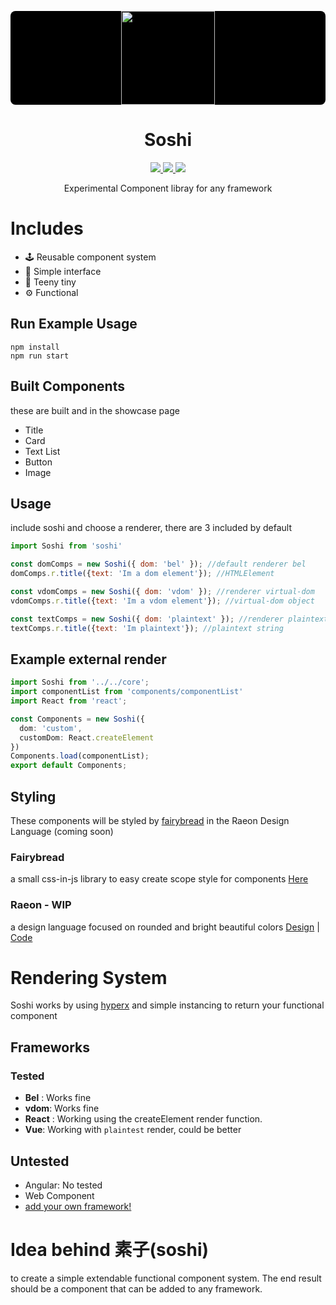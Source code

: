 <p style="border-radius: 8px; background:#000" align="center"><img src="https://github.com/stagfoo/soshi/blob/master/build/soshi-bg.png?raw=true" width="150px" ></img></p>
<h1 align="center">Soshi</h1>
<p align="center">
  <a href="https://gitter.im/soshijs/Lobby?utm_source=badge&utm_medium=badge&utm_campaign=pr-badge&utm_content=body_badge">
  <img src="https://img.shields.io/badge/chat%20on-gitter-ff69b4.svg?style=flat-square" />
  </a>
  <a href="https://www.npmjs.com/package/soshi">
    <img src="https://img.shields.io/npm/dm/soshi.svg?style=flat-square" />
  </a>
    <img src="https://img.shields.io/packagist/l/doctrine/orm.svg?style=flat-square" />  
  </p>
 <p align="center">
Experimental Component libray for any framework
</p>

# Includes
- 🕹️ Reusable component system
- 🍞 Simple interface
- 🐤 Teeny tiny
- ⚙️ Functional

## Run Example Usage
```
npm install
npm run start
```
## Built Components
these are built and in the showcase page

- Title
- Card
- Text List
- Button
- Image

## Usage
include soshi and choose a renderer, there are 3 included by default

```js
import Soshi from 'soshi'

const domComps = new Soshi({ dom: 'bel' }); //default renderer bel
domComps.r.title({text: 'Im a dom element'}); //HTMLElement

const vdomComps = new Soshi({ dom: 'vdom' }); //renderer virtual-dom
vdomComps.r.title({text: 'Im a vdom element'}); //virtual-dom object

const textComps = new Soshi({ dom: 'plaintext' }); //renderer plaintext
textComps.r.title({text: 'Im plaintext'}); //plaintext string
```
## Example external render

```ts
import Soshi from '../../core';
import componentList from 'components/componentList'
import React from 'react';

const Components = new Soshi({
  dom: 'custom',
  customDom: React.createElement
})
Components.load(componentList);
export default Components;
```

## Styling
These components will be styled by [fairybread](https://github.com/stagfoo/fairybread) in the Raeon Design Language (coming soon)

### Fairybread
a small css-in-js library to easy create scope style for components
[Here](https://github.com/stagfoo/fairybread)

### Raeon - WIP
a design language focused on rounded and bright beautiful colors
[Design](https://www.figma.com/file/FpKGFJhA3XsT0GNMVzA0Ywww/Main?node-id=153%3A296) | [Code](https://github.com/stagfoo/raeon)

# Rendering System
Soshi works by using [hyperx](https://github.com/choojs/hyperx) and simple instancing to return your functional component

## Frameworks
### Tested
- **Bel** : Works fine
- **vdom**: Works fine
- **React** : Working using the createElement render function.
- **Vue**: Working with `plaintest` render, could be better
## Untested
- Angular: No tested
- Web Component
- [add your own framework!](https://github.com/stagfoo/soshi/issues/new)

# Idea behind 素子(soshi)
to create a simple extendable functional component system.
The end result should be a component that can be added to any framework.
